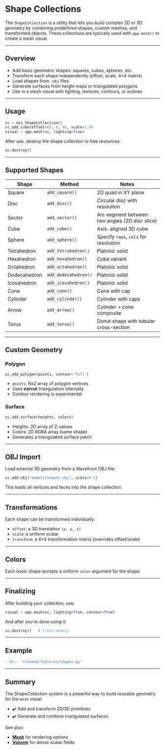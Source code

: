 # Shape Collections

The `ShapeCollection` is a utility that lets you build complex 2D or 3D geometry by combining predefined shapes, custom meshes, and transformed objects. These collections are typically used with `app.mesh()` to create a mesh visual.

---

## Overview

- Add basic geometric shapes: squares, cubes, spheres, etc.
- Transform each shape independently (offset, scale, 4×4 matrix)
- Load shapes from `.obj` files
- Generate surfaces from height maps or triangulated polygons
- Use in a mesh visual with lighting, textures, contours, or isolines

---

## Usage

```python
sc = dvz.ShapeCollection()
sc.add_cube(offset=(0, 0, 0), scale=1.0)
visual = app.mesh(sc, lighting=True)
```

After use, destroy the shape collection to free resources:

```python
sc.destroy()
```

---

## Supported Shapes

| Shape        | Method               | Notes                                 |
| ------------ | -------------------- | ------------------------------------- |
| Square       | `add_square()`       | 2D quad in XY plane                   |
| Disc         | `add_disc()`         | Circular disc with resolution         |
| Sector           | `add_sector()`      | Arc segment between two angles (2D disc slice) |
| Cube         | `add_cube()`         | Axis-aligned 3D cube                  |
| Sphere       | `add_sphere()`       | Specify `rows`, `cols` for resolution |
| Tetrahedron  | `add_tetrahedron()`  | Platonic solid                        |
| Hexahedron   | `add_hexahedron()`   | Cube variant                          |
| Octahedron   | `add_octahedron()`   | Platonic solid                        |
| Dodecahedron | `add_dodecahedron()` | Platonic solid                        |
| Icosahedron  | `add_icosahedron()`  | Platonic solid                        |
| Cone         | `add_cone()`         | Cone with cap                         |
| Cylinder     | `add_cylinder()`     | Cylinder with caps                    |
| Arrow        | `add_arrow()`        | Cylinder + cone composite             |
| Torus        | `add_torus()`        | Donut shape with tubular cross-section|


---

## Custom Geometry

### Polygon

```python
sc.add_polygon(points, contour='full')
```

* `points`: Nx2 array of polygon vertices
* Uses **earcut** triangulation internally
* Contour rendering is experimental

### Surface

```python
sc.add_surface(heights, colors)
```

* Heights: 2D array of Z-values
* Colors: 2D RGBA array (same shape)
* Generates a triangulated surface patch

---

## OBJ Import

Load external 3D geometry from a Wavefront OBJ file:

```python
sc.add_obj("models/teapot.obj", scale=0.5)
```

This loads all vertices and faces into the shape collection.

---

## Transformations

Each shape can be transformed individually:

* `offset`: a 3D translation `(x, y, z)`
* `scale`: a uniform scalar
* `transform`: a 4×4 transformation matrix (overrides offset/scale)

---

## Colors

Each basic shape accepts a uniform `color` argument for the shape.

---

## Finalizing

After building your collection, use:

```python
visual = app.mesh(sc, lighting=True, contour=True)
```

And after you're done using it:

```python
sc.destroy()   # Frees memory
```

---

## Example

```python
--8<-- "cleaned/features/shapes.py"
```

---

## Summary

The ShapeCollection system is a powerful way to build reusable geometry for the `mesh` visual.

* ✔️ Add and transform 2D/3D primitives
* ✔️ Generate and combine triangulated surfaces

See also:

* [**Mesh**](../visuals/mesh.md) for rendering options
* [**Volume**](../visuals/volume.md) for dense scalar fields
